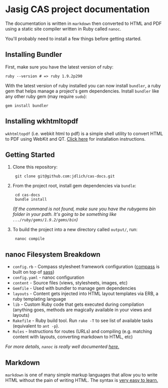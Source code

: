 # Jasig CAS project documentation

The documentation is written in `markdown` then converted to HTML and PDF using a static site compiler written in Ruby called `nanoc`.

You'll probably need to install a few things before getting started.

## Installing Bundler

First, make sure you have the latest version of ruby:

	ruby --version # => ruby 1.9.2p290

With the latest version of ruby installed you can now install `bundler`, a ruby gem that helps manage a project's gem dependencies. Install `bundler` like any other ruby gem (may require `sudo`):

	gem install bundler

## Installing wkhtmltopdf

`wkhtmltopdf` (i.e. webkit html to pdf) is a simple shell utility to convert HTML to PDF using WebKit and QT. [Click here](https://github.com/jdpace/PDFKit/wiki/Installing-WKHTMLTOPDF) for installation instructions.

## Getting Started

1. Clone this repository:

		git clone git@github.com:jdlich/cas-docs.git

2. From the project root, install gem dependencies via `bundle`:

		cd cas-docs
		bundle install

	*(If the command is not found, make sure you have the rubygems bin folder in your path. It's going to be something like `.../ruby/gems/1.9.2/gems/bin`)*

3. To build the project into a new directory called `output/`, run:

		nanoc compile

## nanoc Filesystem Breakdown

* `config.rb` - Compass stylesheet framework configuration ([compass](http://compass-style.org/) is built on top of [sass](http://sass-lang.com/))
* `config.yaml` - nanoc configuration
* `content` - Source files (views, stylesheets, images, etc)
* `Gemfile` - Used with bundler to manage gem dependencies
* `layouts` - Content gets injected into HTML layout templates via ERB, a ruby templating language
* `lib` - Custom Ruby code that gets executed during compilation (anything goes, methods are magically available in your views and layouts)
* `Rakefile` - Ruby build tool. Run `rake -T` to see list of available tasks (equivalent to `ant -p`).
* `Rules` - Instructions for routes (URLs) and compiling (e.g. matching content with layouts, converting markdown to HTML, etc)

*For more details, `nanoc` is really well documented [here.](http://nanoc.stoneship.org/docs/)*

## Markdown

`markdown` is one of many simple markup languages that allow you to write HTML without the pain of writing HTML. The syntax is [very easy to learn.](http://daringfireball.net/projects/markdown/syntax)